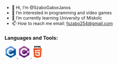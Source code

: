 - 👋 Hi, I’m @SzaboGaborJanos
- 👀 I’m interested in programming and video games
- 🌱 I’m currently learning University of Miskolc
- 📫 How to reach me email: fszabo254@gmail.com

<h3 align="left">Languages and Tools:</h3>
<p align="left"> <a href="https://www.w3chools.csom/c/" target="_blank" rel="noreferrer"> <img src="https://raw.githubusercontent.com/devicons/devicon/master/icons/c/c-original.svg" alt="c" width="40" height="40"/> </a> <a href="https://www.w3schools.com/cs/" target="_blank" rel="noreferrer"> <img src="https://raw.githubusercontent.com/devicons/devicon/master/icons/csharp/csharp-original.svg" alt="csharp" width="40" height="40"/> </a> <a href="https://www.w3.org/html/" target="_blank" rel="noreferrer"> <img src="https://raw.githubusercontent.com/devicons/devicon/master/icons/html5/html5-original-wordmark.svg" alt="html5" width="40" height="40"/> </a> </p>
